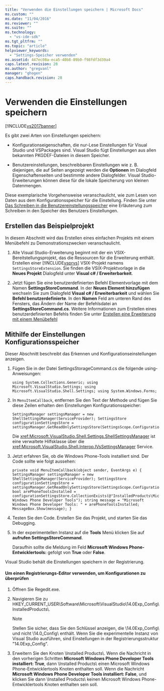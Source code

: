 ```yaml
---
title: "Verwenden die Einstellungen speichern | Microsoft Docs"
ms.custom: ""
ms.date: "11/04/2016"
ms.reviewer: ""
ms.suite: ""
ms.technology: 
  - "vs-ide-sdk"
ms.tgt_pltfrm: ""
ms.topic: "article"
helpviewer_keywords: 
  - "Settings-Speicher verwenden"
ms.assetid: 447ec08a-eca5-40b8-89b0-f98fdf3d39a4
caps.latest.revision: 28
ms.author: "gregvanl"
manager: "ghogen"
caps.handback.revision: 28
---
```

# Verwenden die Einstellungen speichern
[!INCLUDE[vs2017banner](../code-quality/includes/vs2017banner.md)]

Es gibt zwei Arten von Einstellungen speichern:  
  
-   Konfigurationseigenschaften, die nur\-Lese Einstellungen für Visual Studio und VSPackages sind. Visual Studio fügt Einstellungen aus allen bekannten PKGDEF\-Dateien in diesem Speicher.  
  
-   Benutzereinstellungen, beschreibbaren Einstellungen wie z. B. diejenigen, die auf Seiten angezeigt werden die **Optionen** im Dialogfeld Eigenschaftenseiten und bestimmte andere Dialogfelder. Visual Studio\-Erweiterungen können diese für die lokale Speicherung von kleinen Datenmengen.  
  
 Diese exemplarische Vorgehensweise veranschaulicht, wie zum Lesen von Daten aus dem Konfigurationsspeicher für die Einstellung. Finden Sie unter [Das Schreiben in die Benutzereinstellungsspeicher](../extensibility/writing-to-the-user-settings-store.md) eine Erläuterung zum Schreiben in den Speicher des Benutzers Einstellungen.  
  
## Erstellen das Beispielprojekt  
 In diesem Abschnitt wird das Erstellen eines einfachen Projekts mit einem Menübefehl zu Demonstrationszwecken veranschaulicht.  
  
1.  Alle Visual Studio\-Erweiterung beginnt mit der ein VSIX\-Bereitstellungsprojekt, das die Ressourcen für die Erweiterung enthält. Erstellen einer [!INCLUDE[vsprvs](../code-quality/includes/vsprvs_md.md)] VSIX\-Projekt namens `SettingsStoreExtension`. Sie finden die VSIX\-Projektvorlage in die **Neues Projekt** Dialogfeld unter **Visual c\# \/ Erweiterbarkeit**.  
  
2.  Jetzt fügen Sie eine benutzerdefinierten Befehl Elementvorlage mit dem Namen **SettingsStoreCommand**. In der **Neues Element hinzufügen** wechseln Sie zum Dialogfeld **Visual c\# \/ Erweiterbarkeit** und wählen Sie **Befehl benutzerdefinierte**. In den **Namen** Feld am unteren Rand des Fensters, das Ändern der Name der Befehlsdatei an **SettingsStoreCommand.cs**. Weitere Informationen zum Erstellen eines benutzerdefinierten Befehls finden Sie unter [Erstellen eine Erweiterung mit einem Menübefehl](../extensibility/creating-an-extension-with-a-menu-command.md)  
  
## Mithilfe der Einstellungen Konfigurationsspeicher  
 Dieser Abschnitt beschreibt das Erkennen und Konfigurationseinstellungen anzeigen.  
  
1.  Fügen Sie in der Datei SettingsStorageCommand.cs die folgende using\-Anweisungen:  
  
    ```  
    using System.Collections.Generic; using Microsoft.VisualStudio.Settings; using Microsoft.VisualStudio.Shell.Settings; using System.Windows.Forms;  
    ```  
  
2.  In `MenuItemCallback`, entfernen Sie den Text der Methode und fügen Sie diese Zeilen erhalten den Einstellungen Konfigurationsspeicher:  
  
    ```  
    SettingsManager settingsManager = new ShellSettingsManager(ServiceProvider); SettingsStore configurationSettingsStore = settingsManager.GetReadOnlySettingsStore(SettingsScope.Configuration);  
    ```  
  
     Die <xref:Microsoft.VisualStudio.Shell.Settings.ShellSettingsManager> ist eine verwaltete Hilfsklasse über die <xref:Microsoft.VisualStudio.Shell.Interop.IVsSettingsManager> Service.  
  
3.  Jetzt erfahren Sie, ob die Windows Phone\-Tools installiert sind. Der Code sollte wie folgt aussehen:  
  
    ```  
    private void MenuItemCallback(object sender, EventArgs e) { SettingsManager settingsManager = new ShellSettingsManager(ServiceProvider); SettingsStore configurationSettingsStore = settingsManager.GetReadOnlySettingsStore(SettingsScope.Configuration); bool arePhoneToolsInstalled = configurationSettingsStore.CollectionExists(@"InstalledProducts\Microsoft Windows Phone Developer Tools"); string message = "Microsoft Windows Phone Developer Tools: " + arePhoneToolsInstalled; MessageBox.Show(message); }  
    ```  
  
4.  Testen Sie den Code. Erstellen Sie das Projekt, und starten Sie das Debugging.  
  
5.  In der experimentellen Instanz auf die **Tools** Menü klicken Sie auf **aufrufen SettingsStoreCommand**.  
  
     Daraufhin sollte die Meldung im Feld **Microsoft Windows Phone\-Entwicklertools:**  gefolgt von **True** oder **False**.  
  
 Visual Studio behält die Einstellungen speichern in der Registrierung.  
  
#### Um einen Registrierungs\-Editor verwenden, um Konfigurationen zu überprüfen  
  
1.  Öffnen Sie Regedit.exe.  
  
2.  Navigieren Sie zu HKEY\_CURRENT\_USER\\Software\\Microsoft\\VisualStudio\\14.0Exp\_Config\\InstalledProducts\\.  
  
    > [!NOTE]
    >  Stellen Sie sicher, dass Sie den Schlüssel anzeigen, die \\14.0Exp\_Config\\ und nicht \\14.0\_Config\\ enthält. Wenn Sie die experimentelle Instanz von Visual Studio ausführen, sind Einstellungen in der Registrierungsstruktur "14.0Exp\_Config".  
  
3.  Erweitern Sie den Knoten \\Installed Products\\. Wenn die Nachricht in den vorherigen Schritten **Microsoft Windows Phone Developer Tools installiert: True**, dann \\Installed Products\\ einen Microsoft Windows Phone\-Entwicklertools Knoten enthalten soll. Wenn die Nachricht **Microsoft Windows Phone Developer Tools installiert: False**, und klicken Sie dann \\Installed Products\\ keinen Microsoft Windows Phone\-Entwicklertools Knoten enthalten sein soll.